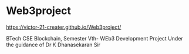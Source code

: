 # Web3project
https://victor-21-creater.github.io/Web3project/

BTech CSE Blockchain, Semester Vth- WEb3 Development Project
Under the guidance of Dr K Dhanasekaran Sir

